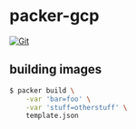 # packer-gcp

[![Git](https://app.soluble.cloud/api/v1/public/badges/616bdc16-addc-4868-bc13-18f5b90af5a1.svg?orgId=561911742905)](https://app.soluble.cloud/repos/details/github.com/mollypi/gcp-packer?orgId=561911742905)  

## building images 
```bash
$ packer build \
    -var 'bar=foo' \
    -var 'stuff=otherstuff' \
    template.json
```